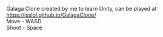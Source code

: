 Galaga Clone created by me to learn Unity, can be played at https://jsslol.github.io/GalagaClone/
<br>
Move - WASD
<br>
Shoot - Space

